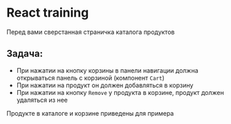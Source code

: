 # React training

Перед вами сверстанная страничка каталога продуктов

## Задача:

- При нажатии на кнопку корзины в панели навигации должна открываться панель с корзиной (компонент `Cart`)
- При нажатии на продукт он должен добавляться в корзину
- При нажатии на кнопку `Remove` у продукта в корзине, продукт должен удаляться из нее

Продукте в каталоге и корзине приведены для примера
